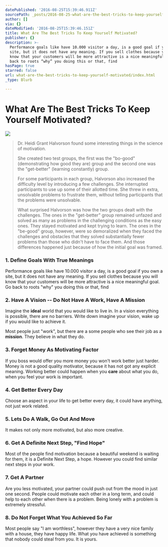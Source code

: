 ```yaml
---
datePublished: '2016-08-25T15:39:46.911Z'
sourcePath: _posts/2016-08-25-what-are-the-best-tricks-to-keep-yourself-motivated.md
author: []
via: {}
dateModified: '2016-08-25T15:39:46.151Z'
title: What Are The Best Tricks To Keep Yourself Motivated?
publisher: {}
description: >-
  Performance goals like have 10.000 visitor a day, is a good goal if you own a
  site, but it does not have any meaning. If you sell clothes because you will
  know that your customers will be more attractive is a nice meaningful goal. Go
  back to roots “why” you doing this or that, find
hasPage: true
starred: false
url: what-are-the-best-tricks-to-keep-yourself-motivated/index.html
_type: Blurb

---
```

# **What Are The Best Tricks To Keep Yourself Motivated?**
![](https://the-grid-user-content.s3-us-west-2.amazonaws.com/7a1d126d-c793-4878-9187-bec0024e82aa.jpg)

> Dr. Heidi Grant Halvorson found some interesting things in the science of motivation.
> 
> She created two test groups, the first was the "bo-good" (demonstrating how good they are) group and the second one was the "get-better" (learning constantly) group.
> 
> For some participants in each group, Halvorson also increased the difficulty level by introducing a few challenges. She interrupted participants to use up some of their allotted time. She threw in extra, unsolvable problems to frustrate them, without telling participants that the problems were unsolvable.
> 
> What surprised Halvorson was how the two groups dealt with the challenges. The ones in the "get-better" group remained unfazed and solved as many as problems in the challenging conditions as the easy ones. They stayed motivated and kept trying to learn. The ones in the "be-good" group, however, were so demoralized when they faced the challenges and obstacles that they solved substantially fewer problems than those who didn't have to face them. And those differences happened just because of how the initial goal was framed.

### 1\. Define Goals With True Meanings

Performance goals like have 10.000 visitor a day, is a good goal if you own a site, but it does not have any meaning. If you sell clothes because you will know that your customers will be more attractive is a nice meaningful goal. Go back to roots "why" you doing this or that, find

### 2\. Have A Vision -- Do Not Have A Work, Have A Mission

Imagine the **ideal** world that you would like to live in. In a vision everything is possible, there are no barriers. Write down imagine your vision, wake up if you would like to achieve it.

Most people just "work", but there are a some people who see their job as a **mission**. They believe in what they do.

### 3\. Forget Money As Motivating Factor

If you boss would offer you more money you won't work better just harder. Money is not a good quality motivator, because it has not got any explicit meaning. Working better could happen when you **care** about what you do, when you feel your work is important.

### 4\. Get Better Every Day

Choose an aspect in your life to get better every day, it could have anything, not just work related.

### 5\. Lets Do A Walk, Go Out And Move

It makes not only more motivated, but also more creative.

### 6\. Get A Definite Next Step, "Find Hope"

Most of the people find motivation because a beautiful weekend is waiting for them, it is a Definite Next Step, a hope. However you could find similar next steps in your work.

### 7\. Get A Partner

Are you less motivated, your partner could push out from the mood in just one second. People could motivate each other in a long term, and could help to each other when there is a problem. Being lonely with a problem is extremely stressful.

### 8\. Do Not Forget What You Achieved So Far

Most people say "I am worthless", however they have a very nice family with a house, they have happy life. What you have achieved is something that nobody could steal from you. It is yours.